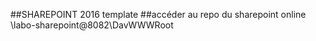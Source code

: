 ##SHAREPOINT 2016 template
##accéder au repo du sharepoint online
\\labo-sharepoint@8082\DavWWWRoot
